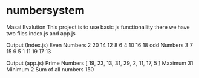 # numbersystem
Masai Evalution
This project is to use basic js functionallity there we have two files index.js and app.js 


Output (Index.js)
Even Numbers
2 20 14 12 8 6 4 10 16 18
odd Numbers
3 7 15 9 5 1 11 19 17 13



Output (app.js)
Prime Numbers
[
  19, 23, 13, 31, 29,
   2, 11, 17,  5
]
Maximum 31
Minimum 2
Sum of all numbers 150